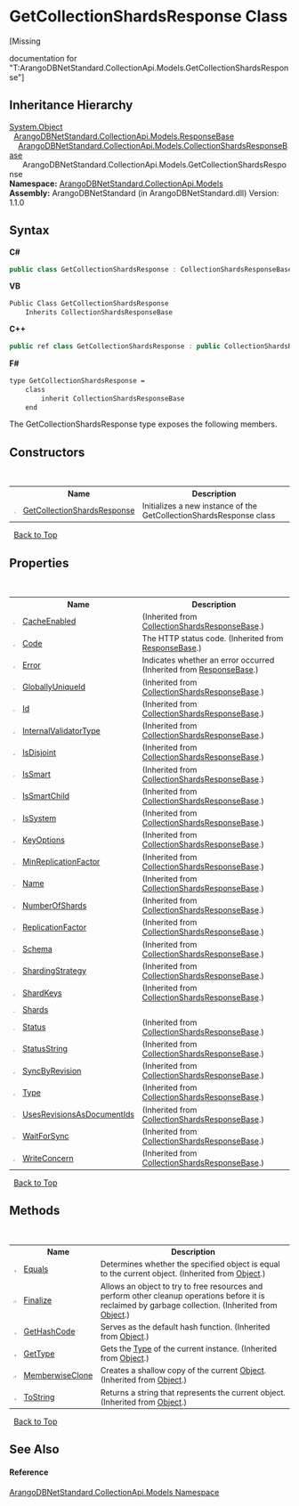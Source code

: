 # GetCollectionShardsResponse Class
 

\[Missing <summary> documentation for "T:ArangoDBNetStandard.CollectionApi.Models.GetCollectionShardsResponse"\]


## Inheritance Hierarchy
<a href="https://docs.microsoft.com/dotnet/api/system.object" target="_blank" rel="noopener noreferrer">System.Object</a><br />&nbsp;&nbsp;<a href="b8c7a1fd-0093-5432-e55a-419a225feba5">ArangoDBNetStandard.CollectionApi.Models.ResponseBase</a><br />&nbsp;&nbsp;&nbsp;&nbsp;<a href="b2c3dda6-0651-61aa-9cae-3c9272646073">ArangoDBNetStandard.CollectionApi.Models.CollectionShardsResponseBase</a><br />&nbsp;&nbsp;&nbsp;&nbsp;&nbsp;&nbsp;ArangoDBNetStandard.CollectionApi.Models.GetCollectionShardsResponse<br />
**Namespace:**&nbsp;<a href="eddef630-2e74-9b99-ee5b-91305adea48b">ArangoDBNetStandard.CollectionApi.Models</a><br />**Assembly:**&nbsp;ArangoDBNetStandard (in ArangoDBNetStandard.dll) Version: 1.1.0

## Syntax

**C#**<br />
``` C#
public class GetCollectionShardsResponse : CollectionShardsResponseBase
```

**VB**<br />
``` VB
Public Class GetCollectionShardsResponse
	Inherits CollectionShardsResponseBase
```

**C++**<br />
``` C++
public ref class GetCollectionShardsResponse : public CollectionShardsResponseBase
```

**F#**<br />
``` F#
type GetCollectionShardsResponse =  
    class
        inherit CollectionShardsResponseBase
    end
```

The GetCollectionShardsResponse type exposes the following members.


## Constructors
&nbsp;<table><tr><th></th><th>Name</th><th>Description</th></tr><tr><td>![Public method](media/pubmethod.gif "Public method")</td><td><a href="8c5ab185-4d6f-b047-b7b0-05864a76c62c">GetCollectionShardsResponse</a></td><td>
Initializes a new instance of the GetCollectionShardsResponse class</td></tr></table>&nbsp;
<a href="#getcollectionshardsresponse-class">Back to Top</a>

## Properties
&nbsp;<table><tr><th></th><th>Name</th><th>Description</th></tr><tr><td>![Public property](media/pubproperty.gif "Public property")</td><td><a href="6c83ebaf-6566-f36d-0eb8-c251fc975024">CacheEnabled</a></td><td> (Inherited from <a href="b2c3dda6-0651-61aa-9cae-3c9272646073">CollectionShardsResponseBase</a>.)</td></tr><tr><td>![Public property](media/pubproperty.gif "Public property")</td><td><a href="922e2e71-5e53-f5a3-4d6d-f64e5804b1fa">Code</a></td><td>
The HTTP status code.
 (Inherited from <a href="b8c7a1fd-0093-5432-e55a-419a225feba5">ResponseBase</a>.)</td></tr><tr><td>![Public property](media/pubproperty.gif "Public property")</td><td><a href="a58d0f10-b6ad-19d7-c2d6-89ce71063824">Error</a></td><td>
Indicates whether an error occurred
 (Inherited from <a href="b8c7a1fd-0093-5432-e55a-419a225feba5">ResponseBase</a>.)</td></tr><tr><td>![Public property](media/pubproperty.gif "Public property")</td><td><a href="070e78bf-50f8-1ded-b858-634c866781c0">GloballyUniqueId</a></td><td> (Inherited from <a href="b2c3dda6-0651-61aa-9cae-3c9272646073">CollectionShardsResponseBase</a>.)</td></tr><tr><td>![Public property](media/pubproperty.gif "Public property")</td><td><a href="d77aec6f-a6d5-be1c-2917-d92cdfc05ad6">Id</a></td><td> (Inherited from <a href="b2c3dda6-0651-61aa-9cae-3c9272646073">CollectionShardsResponseBase</a>.)</td></tr><tr><td>![Public property](media/pubproperty.gif "Public property")</td><td><a href="59fce0c0-7a5a-705e-d0e4-ba318e83cc75">InternalValidatorType</a></td><td> (Inherited from <a href="b2c3dda6-0651-61aa-9cae-3c9272646073">CollectionShardsResponseBase</a>.)</td></tr><tr><td>![Public property](media/pubproperty.gif "Public property")</td><td><a href="f6eaabf2-8c63-fa4e-c1e2-015536b15c06">IsDisjoint</a></td><td> (Inherited from <a href="b2c3dda6-0651-61aa-9cae-3c9272646073">CollectionShardsResponseBase</a>.)</td></tr><tr><td>![Public property](media/pubproperty.gif "Public property")</td><td><a href="375dfa31-40c5-ebc2-fdb0-3fe932fff84f">IsSmart</a></td><td> (Inherited from <a href="b2c3dda6-0651-61aa-9cae-3c9272646073">CollectionShardsResponseBase</a>.)</td></tr><tr><td>![Public property](media/pubproperty.gif "Public property")</td><td><a href="dfb5c247-f85a-0198-c760-346e1530d1e2">IsSmartChild</a></td><td> (Inherited from <a href="b2c3dda6-0651-61aa-9cae-3c9272646073">CollectionShardsResponseBase</a>.)</td></tr><tr><td>![Public property](media/pubproperty.gif "Public property")</td><td><a href="9219f873-b63b-27cf-b4e2-0f8be5586464">IsSystem</a></td><td> (Inherited from <a href="b2c3dda6-0651-61aa-9cae-3c9272646073">CollectionShardsResponseBase</a>.)</td></tr><tr><td>![Public property](media/pubproperty.gif "Public property")</td><td><a href="f2d4b061-a9db-5e24-0210-7db681006758">KeyOptions</a></td><td> (Inherited from <a href="b2c3dda6-0651-61aa-9cae-3c9272646073">CollectionShardsResponseBase</a>.)</td></tr><tr><td>![Public property](media/pubproperty.gif "Public property")</td><td><a href="22b12aa4-fda4-974c-f222-30d65058fdcb">MinReplicationFactor</a></td><td> (Inherited from <a href="b2c3dda6-0651-61aa-9cae-3c9272646073">CollectionShardsResponseBase</a>.)</td></tr><tr><td>![Public property](media/pubproperty.gif "Public property")</td><td><a href="114308ca-0490-1025-fe07-d7c1a3f530a1">Name</a></td><td> (Inherited from <a href="b2c3dda6-0651-61aa-9cae-3c9272646073">CollectionShardsResponseBase</a>.)</td></tr><tr><td>![Public property](media/pubproperty.gif "Public property")</td><td><a href="94e84bf0-26c8-e3be-a527-da1c970a65f3">NumberOfShards</a></td><td> (Inherited from <a href="b2c3dda6-0651-61aa-9cae-3c9272646073">CollectionShardsResponseBase</a>.)</td></tr><tr><td>![Public property](media/pubproperty.gif "Public property")</td><td><a href="8dea4c37-1dbb-1767-3206-41543396345b">ReplicationFactor</a></td><td> (Inherited from <a href="b2c3dda6-0651-61aa-9cae-3c9272646073">CollectionShardsResponseBase</a>.)</td></tr><tr><td>![Public property](media/pubproperty.gif "Public property")</td><td><a href="30f84d59-5189-7b2d-84ce-42546f72a855">Schema</a></td><td> (Inherited from <a href="b2c3dda6-0651-61aa-9cae-3c9272646073">CollectionShardsResponseBase</a>.)</td></tr><tr><td>![Public property](media/pubproperty.gif "Public property")</td><td><a href="5cb3b3a7-402f-2618-731f-a16d9c774251">ShardingStrategy</a></td><td> (Inherited from <a href="b2c3dda6-0651-61aa-9cae-3c9272646073">CollectionShardsResponseBase</a>.)</td></tr><tr><td>![Public property](media/pubproperty.gif "Public property")</td><td><a href="3d8d39cc-2945-5905-4a6f-620f3bda8e0c">ShardKeys</a></td><td> (Inherited from <a href="b2c3dda6-0651-61aa-9cae-3c9272646073">CollectionShardsResponseBase</a>.)</td></tr><tr><td>![Public property](media/pubproperty.gif "Public property")</td><td><a href="0e1eda7f-299f-ea9c-e212-1100778f01c1">Shards</a></td><td /></tr><tr><td>![Public property](media/pubproperty.gif "Public property")</td><td><a href="8c4a7ba3-05bc-a07e-01d0-76570c8ecdf6">Status</a></td><td> (Inherited from <a href="b2c3dda6-0651-61aa-9cae-3c9272646073">CollectionShardsResponseBase</a>.)</td></tr><tr><td>![Public property](media/pubproperty.gif "Public property")</td><td><a href="1c1a7fa0-a2a0-2dc6-675c-4b76f76e4ab4">StatusString</a></td><td> (Inherited from <a href="b2c3dda6-0651-61aa-9cae-3c9272646073">CollectionShardsResponseBase</a>.)</td></tr><tr><td>![Public property](media/pubproperty.gif "Public property")</td><td><a href="ce43d473-8e98-1ec4-bc1e-24ee597297cd">SyncByRevision</a></td><td> (Inherited from <a href="b2c3dda6-0651-61aa-9cae-3c9272646073">CollectionShardsResponseBase</a>.)</td></tr><tr><td>![Public property](media/pubproperty.gif "Public property")</td><td><a href="93ec5754-ffc1-2592-3c9b-352c23f778b1">Type</a></td><td> (Inherited from <a href="b2c3dda6-0651-61aa-9cae-3c9272646073">CollectionShardsResponseBase</a>.)</td></tr><tr><td>![Public property](media/pubproperty.gif "Public property")</td><td><a href="7c546898-db55-8b4b-902c-6c40381e44e3">UsesRevisionsAsDocumentIds</a></td><td> (Inherited from <a href="b2c3dda6-0651-61aa-9cae-3c9272646073">CollectionShardsResponseBase</a>.)</td></tr><tr><td>![Public property](media/pubproperty.gif "Public property")</td><td><a href="43cec5f9-f885-3970-1b31-b14e0f65204b">WaitForSync</a></td><td> (Inherited from <a href="b2c3dda6-0651-61aa-9cae-3c9272646073">CollectionShardsResponseBase</a>.)</td></tr><tr><td>![Public property](media/pubproperty.gif "Public property")</td><td><a href="f346305f-a52b-7dd1-17ff-0b7f822603fb">WriteConcern</a></td><td> (Inherited from <a href="b2c3dda6-0651-61aa-9cae-3c9272646073">CollectionShardsResponseBase</a>.)</td></tr></table>&nbsp;
<a href="#getcollectionshardsresponse-class">Back to Top</a>

## Methods
&nbsp;<table><tr><th></th><th>Name</th><th>Description</th></tr><tr><td>![Public method](media/pubmethod.gif "Public method")</td><td><a href="https://docs.microsoft.com/dotnet/api/system.object.equals#system-object-equals(system-object)" target="_blank" rel="noopener noreferrer">Equals</a></td><td>
Determines whether the specified object is equal to the current object.
 (Inherited from <a href="https://docs.microsoft.com/dotnet/api/system.object" target="_blank" rel="noopener noreferrer">Object</a>.)</td></tr><tr><td>![Protected method](media/protmethod.gif "Protected method")</td><td><a href="https://docs.microsoft.com/dotnet/api/system.object.finalize#system-object-finalize" target="_blank" rel="noopener noreferrer">Finalize</a></td><td>
Allows an object to try to free resources and perform other cleanup operations before it is reclaimed by garbage collection.
 (Inherited from <a href="https://docs.microsoft.com/dotnet/api/system.object" target="_blank" rel="noopener noreferrer">Object</a>.)</td></tr><tr><td>![Public method](media/pubmethod.gif "Public method")</td><td><a href="https://docs.microsoft.com/dotnet/api/system.object.gethashcode#system-object-gethashcode" target="_blank" rel="noopener noreferrer">GetHashCode</a></td><td>
Serves as the default hash function.
 (Inherited from <a href="https://docs.microsoft.com/dotnet/api/system.object" target="_blank" rel="noopener noreferrer">Object</a>.)</td></tr><tr><td>![Public method](media/pubmethod.gif "Public method")</td><td><a href="https://docs.microsoft.com/dotnet/api/system.object.gettype#system-object-gettype" target="_blank" rel="noopener noreferrer">GetType</a></td><td>
Gets the <a href="https://docs.microsoft.com/dotnet/api/system.type" target="_blank" rel="noopener noreferrer">Type</a> of the current instance.
 (Inherited from <a href="https://docs.microsoft.com/dotnet/api/system.object" target="_blank" rel="noopener noreferrer">Object</a>.)</td></tr><tr><td>![Protected method](media/protmethod.gif "Protected method")</td><td><a href="https://docs.microsoft.com/dotnet/api/system.object.memberwiseclone#system-object-memberwiseclone" target="_blank" rel="noopener noreferrer">MemberwiseClone</a></td><td>
Creates a shallow copy of the current <a href="https://docs.microsoft.com/dotnet/api/system.object" target="_blank" rel="noopener noreferrer">Object</a>.
 (Inherited from <a href="https://docs.microsoft.com/dotnet/api/system.object" target="_blank" rel="noopener noreferrer">Object</a>.)</td></tr><tr><td>![Public method](media/pubmethod.gif "Public method")</td><td><a href="https://docs.microsoft.com/dotnet/api/system.object.tostring#system-object-tostring" target="_blank" rel="noopener noreferrer">ToString</a></td><td>
Returns a string that represents the current object.
 (Inherited from <a href="https://docs.microsoft.com/dotnet/api/system.object" target="_blank" rel="noopener noreferrer">Object</a>.)</td></tr></table>&nbsp;
<a href="#getcollectionshardsresponse-class">Back to Top</a>

## See Also


#### Reference
<a href="eddef630-2e74-9b99-ee5b-91305adea48b">ArangoDBNetStandard.CollectionApi.Models Namespace</a><br />